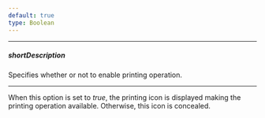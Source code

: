 ```yaml
---
default: true
type: Boolean
---
```

---
##### shortDescription
Specifies whether or not to enable printing operation.

---
When this option is set to *true*, the printing icon is displayed making the printing operation available. Otherwise, this icon is concealed.